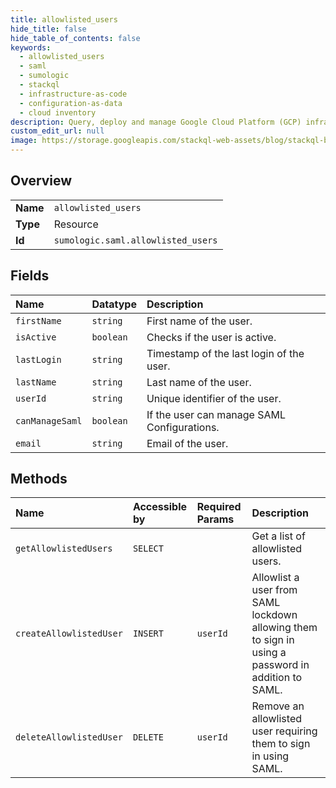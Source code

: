```yaml
---
title: allowlisted_users
hide_title: false
hide_table_of_contents: false
keywords:
  - allowlisted_users
  - saml
  - sumologic    
  - stackql
  - infrastructure-as-code
  - configuration-as-data
  - cloud inventory
description: Query, deploy and manage Google Cloud Platform (GCP) infrastructure and resources using SQL
custom_edit_url: null
image: https://storage.googleapis.com/stackql-web-assets/blog/stackql-blog-post-featured-image.png
---
```

  
    

## Overview
<table><tbody>
<tr><td><b>Name</b></td><td><code>allowlisted_users</code></td></tr>
<tr><td><b>Type</b></td><td>Resource</td></tr>
<tr><td><b>Id</b></td><td><code>sumologic.saml.allowlisted_users</code></td></tr>
</tbody></table>

## Fields
| Name | Datatype | Description |
|:-----|:---------|:------------|
| `firstName` | `string` | First name of the user. |
| `isActive` | `boolean` | Checks if the user is active. |
| `lastLogin` | `string` | Timestamp of the last login of the user. |
| `lastName` | `string` | Last name of the user. |
| `userId` | `string` | Unique identifier of the user. |
| `canManageSaml` | `boolean` | If the user can manage SAML Configurations. |
| `email` | `string` | Email of the user. |
## Methods
| Name | Accessible by | Required Params | Description |
|:-----|:--------------|:----------------|:------------|
| `getAllowlistedUsers` | `SELECT` |  | Get a list of allowlisted users. |
| `createAllowlistedUser` | `INSERT` | `userId` | Allowlist a user from SAML lockdown allowing them to sign in using a password in addition to SAML. |
| `deleteAllowlistedUser` | `DELETE` | `userId` | Remove an allowlisted user requiring them to sign in using SAML. |
